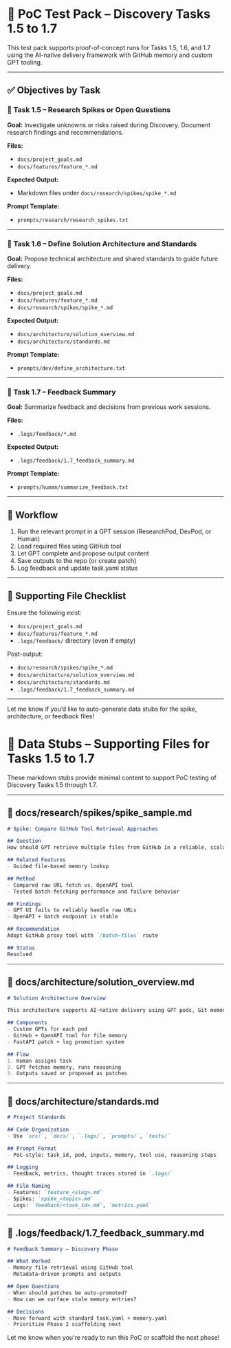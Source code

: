 # 🧪 PoC Test Pack – Discovery Tasks 1.5 to 1.7

This test pack supports proof-of-concept runs for Tasks 1.5, 1.6, and 1.7 using the AI-native delivery framework with GitHub memory and custom GPT tooling.

---

## ✅ Objectives by Task

### 🧾 Task 1.5 – Research Spikes or Open Questions
**Goal:** Investigate unknowns or risks raised during Discovery. Document research findings and recommendations.

**Files:**
- `docs/project_goals.md`
- `docs/features/feature_*.md`

**Expected Output:**
- Markdown files under `docs/research/spikes/spike_*.md`

**Prompt Template:**
- `prompts/research/research_spikes.txt`

---

### 🧾 Task 1.6 – Define Solution Architecture and Standards
**Goal:** Propose technical architecture and shared standards to guide future delivery.

**Files:**
- `docs/project_goals.md`
- `docs/features/feature_*.md`
- `docs/research/spikes/spike_*.md`

**Expected Output:**
- `docs/architecture/solution_overview.md`
- `docs/architecture/standards.md`

**Prompt Template:**
- `prompts/dev/define_architecture.txt`

---

### 🧾 Task 1.7 – Feedback Summary
**Goal:** Summarize feedback and decisions from previous work sessions.

**Files:**
- `.logs/feedback/*.md`

**Expected Output:**
- `.logs/feedback/1.7_feedback_summary.md`

**Prompt Template:**
- `prompts/human/summarize_feedback.txt`

---

## 🔁 Workflow
1. Run the relevant prompt in a GPT session (ResearchPod, DevPod, or Human)
2. Load required files using GitHub tool
3. Let GPT complete and propose output content
4. Save outputs to the repo (or create patch)
5. Log feedback and update task.yaml status

---

## 📁 Supporting File Checklist
Ensure the following exist:
- `docs/project_goals.md`
- `docs/features/feature_*.md`
- `.logs/feedback/` directory (even if empty)

Post-output:
- `docs/research/spikes/spike_*.md`
- `docs/architecture/solution_overview.md`
- `docs/architecture/standards.md`
- `.logs/feedback/1.7_feedback_summary.md`

---

Let me know if you’d like to auto-generate data stubs for the spike, architecture, or feedback files!


# 📁 Data Stubs – Supporting Files for Tasks 1.5 to 1.7

These markdown stubs provide minimal content to support PoC testing of Discovery Tasks 1.5 through 1.7.

---

## 📄 docs/research/spikes/spike_sample.md
```markdown
# Spike: Compare GitHub Tool Retrieval Approaches

## Question
How should GPT retrieve multiple files from GitHub in a reliable, scalable way?

## Related Features
- Guided file-based memory lookup

## Method
- Compared raw URL fetch vs. OpenAPI tool
- Tested batch-fetching performance and failure behavior

## Findings
- GPT UI fails to reliably handle raw URLs
- OpenAPI + batch endpoint is stable

## Recommendation
Adopt GitHub proxy tool with `/batch-files` route

## Status
Resolved
```

---

## 📄 docs/architecture/solution_overview.md
```markdown
# Solution Architecture Overview

This architecture supports AI-native delivery using GPT pods, Git memory, and tooling APIs.

## Components
- Custom GPTs for each pod
- GitHub + OpenAPI tool for file memory
- FastAPI patch + log promotion system

## Flow
1. Human assigns task
2. GPT fetches memory, runs reasoning
3. Outputs saved or proposed as patches
```

---

## 📄 docs/architecture/standards.md
```markdown
# Project Standards

## Code Organization
- Use `src/`, `docs/`, `.logs/`, `prompts/`, `tests/`

## Prompt Format
- PoC-style: task_id, pod, inputs, memory, tool use, reasoning steps

## Logging
- Feedback, metrics, thought traces stored in `.logs/`

## File Naming
- Features: `feature_<slug>.md`
- Spikes: `spike_<topic>.md`
- Logs: `feedback/<task_id>.md`, `metrics.yaml`
```

---

## 📄 .logs/feedback/1.7_feedback_summary.md
```markdown
# Feedback Summary – Discovery Phase

## What Worked
- Memory file retrieval using GitHub tool
- Metadata-driven prompts and outputs

## Open Questions
- When should patches be auto-promoted?
- How can we surface stale memory entries?

## Decisions
- Move forward with standard task.yaml + memory.yaml
- Prioritize Phase 2 scaffolding next
```

Let me know when you're ready to run this PoC or scaffold the next phase!